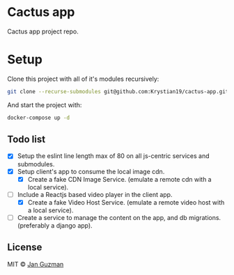 # Cactus app
Cactus app project repo.

# Setup

Clone this project with all of it's modules recursively:

```sh
git clone --recurse-submodules git@github.com:Krystian19/cactus-app.git
```

And start the project with:
```sh
docker-compose up -d
```

## Todo list

- [x] Setup the eslint line length max of 80 on all js-centric services and submodules.
- [x] Setup client's app to consume the local image cdn.
    - [x] Create a fake CDN Image Service. (emulate a remote cdn with a local service).
- [ ] Include a Reactjs based video player in the client app.
    - [x] Create a fake Video Host Service. (emulate a remote video host with a local service).
- [ ] Create a service to manage the content on the app, and db migrations. (preferably a django app).
<!-- - [x] Venus -->

## License
MIT © [Jan Guzman](https://github.com/Krystian19)
